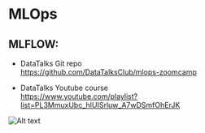 # MLOps
## MLFLOW:

- DataTalks Git repo
<br>  https://github.com/DataTalksClub/mlops-zoomcamp

- DataTalks Youtube course
<br>  https://www.youtube.com/playlist?list=PL3MmuxUbc_hIUISrluw_A7wDSmfOhErJK

![Alt text](/home/pmspraju/MLOps/Files/Screenshots/DevStage.png)